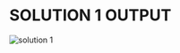 # SOLUTION 1 OUTPUT

![solution 1](https://github.com/arpita2105/PW_ASSIGNMENT-7/assets/136358528/2f263427-a636-4f40-aca0-f71ec25c2e80)
